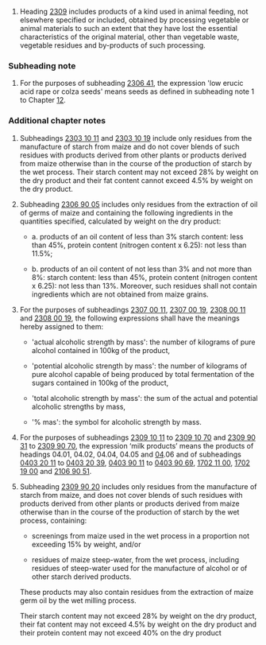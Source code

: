 1. Heading [2309](/headings/2309) includes products of a kind used in animal feeding, not elsewhere specified or included, obtained by processing vegetable or animal materials to such an extent that they have lost the essential characteristics of the original material, other than vegetable waste, vegetable residues and by-products of such processing.

### Subheading note

1. For the purposes of subheading [2306 41](/subheadings/2306410000-80), the expression 'low erucic acid rape or colza seeds' means seeds as defined in subheading note 1 to Chapter [12](/chapters/12).

### Additional chapter notes

1. Subheadings [2303 10 11](/subheadings/2303101100-80) and [2303 10 19](/subheadings/2303101900-80) include only residues from the manufacture of starch from maize and do not cover blends of such residues with products derived from other plants or products derived from maize otherwise than in the course of the production of starch by the wet process. Their starch content may not exceed 28% by weight on the dry product and their fat content cannot exceed 4.5% by weight on the dry product.

2. Subheading [2306 90 05](/subheadings/2306900500-80) includes only residues from the extraction of oil of germs of maize and containing the following ingredients in the quantities specified, calculated by weight on the dry product:

    - a. products of an oil content of less than 3% starch content: less than 45%, protein content (nitrogen content x 6.25): not less than 11.5%;

    - b. products of an oil content of not less than 3% and not more than 8%: starch content: less than 45%, protein content (nitrogen content x 6.25): not less than 13%. Moreover, such residues shall not contain ingredients which are not obtained from maize grains.

3. For the purposes of subheadings [2307 00 11](/subheadings/2307001100-80), [2307 00 19](/subheadings/2307001900-80), [2308 00 11](/subheadings/2308001100-80) and [2308 00 19](/subheadings/2308001900-80), the following expressions shall have the meanings hereby assigned to them:

    - 'actual alcoholic strength by mass': the number of kilograms of pure alcohol contained in 100kg of the product,
    
    - 'potential alcoholic strength by mass': the number of kilograms of pure alcohol capable of being produced by total fermentation of the sugars contained in 100kg of the product,
    
    - 'total alcoholic strength by mass': the sum of the actual and potential alcoholic strengths by mass,
    
    - '% mas': the symbol for alcoholic strength by mass.

4. For the purposes of subheadings [2309 10 11](/subheadings/2309101100-80) to [2309 10 70](/subheadings/2309107000-80) and [2309 90 31](/subheadings/2309903100-80) to [2309 90 70](/subheadings/2309907000-80), the expression ‘milk products’ means the products of headings 04.01, 04.02, 04.04, 04.05 and [04](/chapters/04).06 and of subheadings [0403 20 11](/subheadings/0403201100-80) to [0403 20 39](/subheadings/0403203900-80), [0403 90 11](/subheadings/0403901100-80) to [0403 90 69](/subheadings/0403906900-80), [1702 11 00](/subheadings/1702110000-80), [1702 19 00](/subheadings/1702190000-80) and [2106 90 51](/subheadings/2106905100-80).

5. Subheading [2309 90 20](/subheadings/2309902000-80) includes only residues from the manufacture of starch from maize, and does not cover blends of such residues with products derived from other plants or products derived from maize otherwise than in the course of the production of starch by the wet process, containing:

    - screenings from maize used in the wet process in a proportion not exceeding 15% by weight, and/or
    
    - residues of maize steep-water, from the wet process, including residues of steep-water used for the manufacture of alcohol or of other starch derived products.
    
    These products may also contain residues from the extraction of maize germ oil by the wet milling process.
    
    Their starch content may not exceed 28% by weight on the dry product, their fat content may not exceed 4.5% by weight on the dry product and their protein content may not exceed 40% on the dry product
